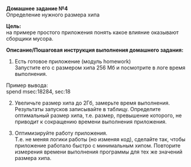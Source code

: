 **Домашнее задание №4**  
Определение нужного размера хипа  

**Цель:**  
на примере простого приложения понять какое влияние оказывают сборщики мусора.  


**Описание/Пошаговая инструкция выполнения домашнего задания:**
1) Есть готовое приложение (модуль homework)  
Запустите его с размером хипа 256 Мб и посмотрите в логе время выполнения.  

Пример вывода:  
spend msec:18284, sec:18

2) Увеличьте размер хипа до 2Гб, замерьте время выполнения.
Результаты запусков записывайте в таблицу.
Определите оптимальный размер хипа, т.е. размер, превышение которого,
не приводит к сокращению времени выполнения приложения.


3) Оптимизируйте работу приложения.  
Т.е. не меняя логики работы (но изменяя код), сделайте так, чтобы приложение работало быстро с минимальным хипом.
Повторите измерения времени выполнения программы для тех же значений размера хипа.